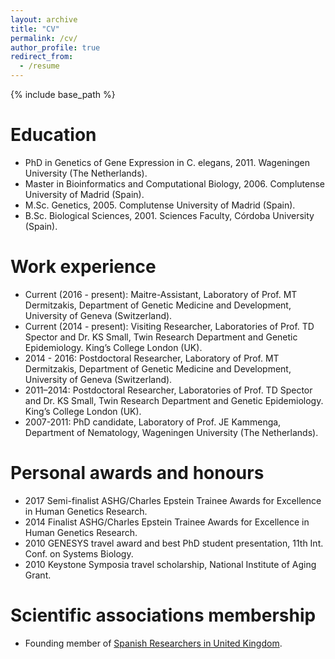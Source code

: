```yaml
---
layout: archive
title: "CV"
permalink: /cv/
author_profile: true
redirect_from:
  - /resume
---
```


{% include base_path %}

Education
======
* PhD in Genetics of Gene Expression in C. elegans, 2011. Wageningen University (The Netherlands).
* Master in Bioinformatics and Computational Biology, 2006. Complutense University of Madrid (Spain). 
* M.Sc. Genetics, 2005. Complutense University of Madrid (Spain). 
* B.Sc. Biological Sciences, 2001. Sciences Faculty, Córdoba University (Spain).

Work experience
======
* Current (2016 - present): Maitre-Assistant, Laboratory of Prof. MT Dermitzakis, Department of Genetic Medicine and Development, University of Geneva (Switzerland).
* Current (2014 - present):  Visiting Researcher, Laboratories of Prof. TD Spector and Dr. KS Small, Twin Research Department and Genetic Epidemiology. King’s College London (UK).
* 2014 - 2016: Postdoctoral Researcher, Laboratory of Prof. MT Dermitzakis, Department of Genetic Medicine and Development, University of Geneva (Switzerland).
* 2011–2014: Postdoctoral Researcher, Laboratories of Prof. TD Spector and Dr. KS Small, Twin Research Department and Genetic Epidemiology. King’s College London (UK). 
* 2007-2011: PhD candidate, Laboratory of Prof. JE Kammenga, Department of Nematology, Wageningen University (The Netherlands). 
  
  
Personal awards and honours
======
* 2017 Semi-finalist ASHG/Charles Epstein Trainee Awards for Excellence in Human Genetics Research. 
* 2014 Finalist ASHG/Charles Epstein Trainee Awards for Excellence in Human Genetics Research. 
* 2010 GENESYS travel award and best PhD student presentation, 11th Int. Conf. on Systems Biology. 
* 2010 Keystone Symposia travel scholarship, National Institute of Aging Grant. 
  
Scientific associations membership
======
* Founding member of [Spanish Researchers in United Kingdom](www.sruk.org.uk).

